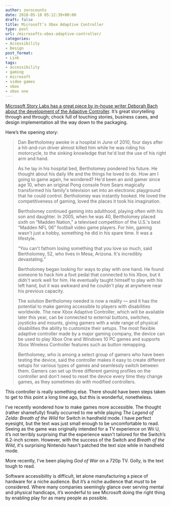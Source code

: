 ```yaml
---
author: zerocounts
date: 2018-05-18 05:12:39+00:00
draft: false
title: Microsoft’s Xbox Adaptive Controller
type: post
url: /microsofts-xbox-adaptive-controller/
categories:
- Accessibility
- Design
post_format:
- Link
tags:
- accessibility
- gaming
- microsoft
- video games
- xbox
- xbox one
---
```


[Microsoft Story Labs has a great piece by in-house writer Deborah Bach about the development of the Adaptive Controller](https://news.microsoft.com/stories/xbox-adaptive-controller/). It’s great storytelling through and through; chock full of touching stories, business cases, and design implementation all the way down to the packaging.

Here’s the opening story:


<blockquote>Dan Bertholomey awoke in a hospital in June of 2010, four days after a hit-and-run driver almost killed him while he was riding his motorcycle, to the sinking knowledge that he'd lost the use of his right arm and hand.

As he lay in his hospital bed, Bertholomey pondered his future. He thought about his daily life and the things he loved to do. How am I going to game again, he wondered? He'd been an avid gamer since age 10, when an original Pong console from Sears magically transformed his family's television set into an electronic playground that he could control. Bertholomey was instantly hooked. He loved the competitiveness of gaming, loved the places it took his imagination.

Bertholomey continued gaming into adulthood, playing often with his son and daughter. In 2005, when he was 40, Bertholomey placed sixth on “Madden Nation,” a televised competition of the U.S.'s best “Madden NFL 06” football video game players. For him, gaming wasn't just a hobby, something he did in his spare time. It was a lifestyle.

“You can't fathom losing something that you love so much, said Bertholomey, 52, who lives in Mesa, Arizona. It's incredibly devastating.”

Bertholomey began looking for ways to play with one hand. He found someone to hack him a foot pedal that connected to his Xbox, but it didn't work well for him. He eventually taught himself to play with his left hand, but it was awkward and he couldn't play at anywhere near his previous capacity.

The solution Bertholomey needed is now a reality — and it has the potential to make gaming accessible to players with disabilities worldwide. The new Xbox Adaptive Controller, which will be available later this year, can be connected to external buttons, switches, joysticks and mounts, giving gamers with a wide range of physical disabilities the ability to customize their setups. The most flexible adaptive controller made by a major gaming company, the device can be used to play Xbox One and Windows 10 PC games and supports Xbox Wireless Controller features such as button remapping.

Bertholomey, who is among a select group of gamers who have been testing the device, said the controller makes it easy to create different setups for various types of games and seamlessly switch between them. Gamers can set up three different gaming profiles on the controller and don't need to reset the device every time they change games, as they sometimes do with modified controllers.

</blockquote>

This controller is really something else. There should have been steps taken to get to this point a long time ago, but this is wonderful, nonetheless.

I’ve recently wondered how to make games more accessible. The thought (rather shamefully) finally occurred to me while playing _The Legend of Zelda: Breath of the Wild_ for Switch in handheld mode. I have perfect eyesight, but the text was just small enough to be uncomfortable to read. Seeing as the game was originally intended for a TV experience on Wii U, it’s not terribly surprising that the experience wasn't tailored for the Switch’s 6.2-inch screen. However, with the success of the Switch and _Breath of the Wild_, it's surprising Nintendo hasn't patched the text size while in handheld mode.

More recently, I’ve been playing _God of War_ on a 720p TV. Golly, is the text tough to read.

Software accessibility is difficult, let alone manufacturing a piece of hardware for a niche audience. But it’s a niche audience that _must_ to be considered. Where many companies seemingly glance over serving mental and physical handicaps, it’s wonderful to see Microsoft doing the right thing by enabling play for as many people as possible.
